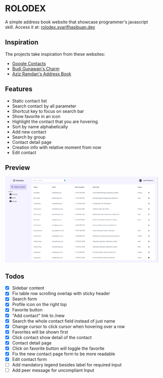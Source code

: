 # ROLODEX

A simple address book website that showcase programmer's javascript skill.
Access it at: [rolodex.syarifhasibuan.dev](https://rolodex.syarifhasibuan.dev)

## Inspiration

The projects take inspiration from these websites:

-   [Google Contacts](https://contacts.google.com)
-   [Budi Gunawan's Charm](https://charm.budigunawan.com)
-   [Aziz Ramdan's Address Book](https://bearmentor-address-book.azizramdan.id)

## Features

-   Static contact list
-   Search contact by all parameter
-   Shortcut key to focus on search bar
-   Show favorite in an icon
-   Highlight the contact that you are hovering
-   Sort by name alphabetically
-   Add new contact
-   Search by group
-   Contact detail page
-   Creation info with relative moment from now
-   Edit contact

## Preview

![Preview](resources/preview.png)

## Todos

-   [x] Sidebar content
-   [x] Fix table row scrolling overlap with sticky header
-   [x] Search form
-   [x] Profile icon on the right top
-   [x] Favorite button
-   [x] "Add contact" link to /new
-   [x] Search the whole contact field instead of just name
-   [x] Change cursor to click cursor when hovering over a row
-   [x] Favorites will be shown first
-   [x] Click contact show detail of the contact
-   [x] Contact detail page
-   [x] Click on favorite button will toggle the favorite
-   [x] Fix the new contact page form to be more readable
-   [x] Edit contact form
-   [ ] Add mandatory legend besides label for required input
-   [ ] Add peer message for uncompliant Input
